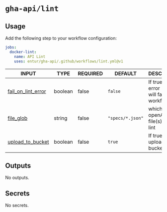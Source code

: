 # `gha-api/lint`

## Usage

Add the following step to your workflow configuration:

```yml
jobs:
  docker-lint:
    name: API Lint
    uses: entur/gha-api/.github/workflows/lint.yml@v1
```

<!-- AUTO-DOC-INPUT:START - Do not remove or modify this section -->

|                                         INPUT                                          |  TYPE   | REQUIRED |     DEFAULT      |                    DESCRIPTION                     |
|----------------------------------------------------------------------------------------|---------|----------|------------------|----------------------------------------------------|
| <a name="input_fail_on_lint_error"></a>[fail_on_lint_error](#input_fail_on_lint_error) | boolean |  false   |     `false`      | If true, a lint error <br>will fail the workflow.  |
|              <a name="input_file_glob"></a>[file_glob](#input_file_glob)               | string  |  false   | `"specs/*.json"` |       which openAPI 3.x file(s) to <br>lint        |
|    <a name="input_upload_to_bucket"></a>[upload_to_bucket](#input_upload_to_bucket)    | boolean |  false   |      `true`      |         If true, skip upload-to-bucket job         |

<!-- AUTO-DOC-INPUT:END -->

## Outputs

<!-- AUTO-DOC-OUTPUT:START - Do not remove or modify this section -->
No outputs.
<!-- AUTO-DOC-OUTPUT:END -->

## Secrets

<!-- AUTO-DOC-SECRETS:START - Do not remove or modify this section -->
No secrets.
<!-- AUTO-DOC-SECRETS:END -->
